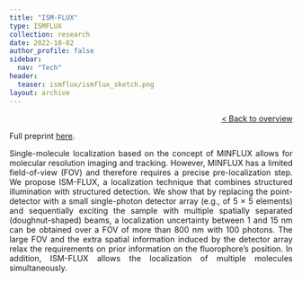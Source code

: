```yaml
---
title: "ISM-FLUX"
type: ISMFLUX
collection: research
date: 2022-10-02
author_profile: false
sidebar:
  nav: "Tech"
header:
  teaser: ismflux/ismflux_sketch.png
layout: archive
---
```


<div style="text-align: right">

<p><a href="../FCS">&lt; Back to overview</a></p>

</div>

<div style="text-align: justify">

<p>Full preprint <a href="https://www.biorxiv.org/content/10.1101/2022.04.19.488747v2.full.pdf">here</a>.</p>

Single-molecule localization based on the concept of MINFLUX allows for molecular resolution imaging and tracking. However, MINFLUX has a limited field-of-view (FOV) and therefore requires a precise pre-localization step. We propose ISM-FLUX, a localization technique that combines structured illumination with structured detection. We show that by replacing the point-detector with a small single-photon detector array (e.g., of 5 × 5 elements) and sequentially exciting the sample with multiple spatially separated (doughnut-shaped) beams, a localization uncertainty between 1 and 15 nm can be obtained over a FOV of more than 800 nm with 100 photons. The large FOV and the extra spatial information induced by the detector array relax the requirements on prior information on the fluorophore’s position. In addition, ISM-FLUX allows the localization of multiple molecules simultaneously.



